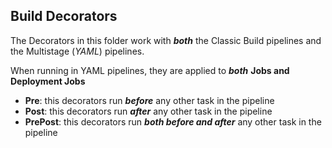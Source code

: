 ## Build Decorators

The Decorators in this folder work with ___both___ the Classic Build pipelines and the Multistage (_YAML_) pipelines.

When running in YAML pipelines, they are applied to ___both___ __Jobs and Deployment Jobs__

- __Pre__: this decorators run ___before___ any other task in the pipeline
- __Post__: this decorators run ___after___ any other task in the pipeline
- __PrePost__: this decorators run ___both before and after___ any other task in the pipeline